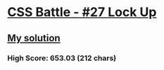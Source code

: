 # [CSS Battle - #27 Lock Up](https://cssbattle.dev/play/27)

## [My solution](https://arpadgbondor.github.io/CSSBattle-27/)

### High Score: 653.03 (212 chars)
